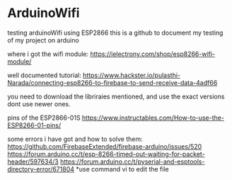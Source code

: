 # ArduinoWifi
testing arduinoWifi using ESP2866
this is a github to document my testing of my project on arduino

where i got the wifi module:
https://ielectrony.com/shop/esp8266-wifi-module/

well documented tutorial:
https://www.hackster.io/pulasthi-Narada/connecting-esp8266-to-firebase-to-send-receive-data-4adf66

you need to download the libriraies mentioned, and use the exact versions dont use newer ones.

pins of the ESP2866-01S
https://www.instructables.com/How-to-use-the-ESP8266-01-pins/

some errors i have got and how to solve them:
https://github.com/FirebaseExtended/firebase-arduino/issues/520
https://forum.arduino.cc/t/esp-8266-timed-out-waiting-for-packet-header/597634/3
https://forum.arduino.cc/t/pyserial-and-esptools-directory-error/671804
*use command vi to edit the file



